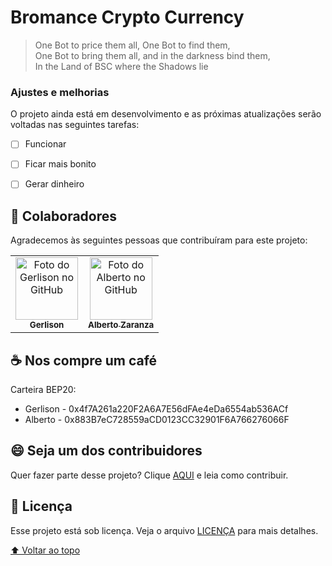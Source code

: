 # Bromance Crypto Currency

> One Bot to price them all, One Bot to find them, <br />
One Bot to bring them all, and in the darkness bind them, <br />
In the Land of BSC where the Shadows lie <br />

### Ajustes e melhorias

O projeto ainda está em desenvolvimento e as próximas atualizações serão voltadas nas seguintes tarefas:

- [ ] Funcionar
- [ ] Ficar mais bonito
- [ ] Gerar dinheiro


## 🤝 Colaboradores

Agradecemos às seguintes pessoas que contribuíram para este projeto:

<table>
  <tr>
    <td align="center">
      <a href="#">
        <img src="https://avatars3.githubusercontent.com/u/28146931" width="100px;" alt="Foto do Gerlison no GitHub"/><br>
        <sub>
          <b>Gerlison</b>
        </sub>
      </a>
    </td>
    <td align="center">
      <a href="#">
        <img src="https://avatars3.githubusercontent.com/u/24248893" width="100px;" alt="Foto do Alberto no GitHub"/><br>
        <sub>
          <b>Alberto Zaranza</b>
        </sub>
      </a>
    </td>
  </tr>
</table>

## ☕ Nos compre um café

Carteira BEP20:
- Gerlison - 0x4f7A261a220F2A6A7E56dFAe4eDa6554ab536ACf
- Alberto - 0x883B7eC728559aCD0123CC32901F6A766276066F

## 😄 Seja um dos contribuidores<br>

Quer fazer parte desse projeto? Clique [AQUI](CONTRIBUTING.md) e leia como contribuir.

## 📝 Licença

Esse projeto está sob licença. Veja o arquivo [LICENÇA](LICENSE.md) para mais detalhes.

[⬆ Voltar ao topo](#nome-do-projeto)<br>
